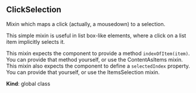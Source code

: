 <a name="ClickSelection"></a>
## ClickSelection
Mixin which maps a click (actually, a mousedown) to a selection.

This simple mixin is useful in list box-like elements, where a click on a
list item implicitly selects it.

This mixin expects the component to provide a method `indexOfItem(item)`.
You can provide that method yourself, or use the ContentAsItems mixin.
This mixin also expects the component to define a `selectedIndex`
property. You can provide that yourself, or use the ItemsSelection mixin.

**Kind**: global class  
